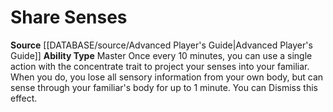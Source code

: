 ﻿---
ability_type: Master
actions: null
frequency: null
id: '40'
name: Share Senses
rarity: Common
requirement: null
rus_type_level: null
source: '[[DATABASE/source/Advanced Player''s Guide|Advanced Player''s Guide]]'
trait: null
type: Familiar Ability

---
# Share Senses

**Source** [[DATABASE/source/Advanced Player's Guide|Advanced Player's Guide]] 
**Ability Type** Master
Once every 10 minutes, you can use a single action with the concentrate trait to project your senses into your familiar. When you do, you lose all sensory information from your own body, but can sense through your familiar's body for up to 1 minute. You can Dismiss this effect.